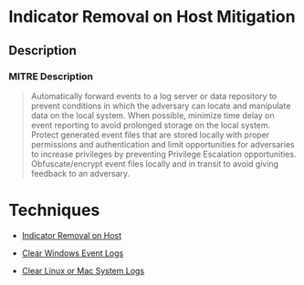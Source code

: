 
# Indicator Removal on Host Mitigation

## Description

### MITRE Description

> Automatically forward events to a log server or data repository to prevent conditions in which the adversary can locate and manipulate data on the local system. When possible, minimize time delay on event reporting to avoid prolonged storage on the local system. Protect generated event files that are stored locally with proper permissions and authentication and limit opportunities for adversaries to increase privileges by preventing Privilege Escalation opportunities. Obfuscate/encrypt event files locally and in transit to avoid giving feedback to an adversary.


# Techniques


* [Indicator Removal on Host](../techniques/Indicator-Removal-on-Host.md)

* [Clear Windows Event Logs](../techniques/Clear-Windows-Event-Logs.md)
    
* [Clear Linux or Mac System Logs](../techniques/Clear-Linux-or-Mac-System-Logs.md)
    
